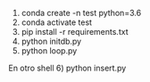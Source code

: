 1) conda create -n test python=3.6
2) conda activate test
3) pip install -r requirements.txt
4) python initdb.py
5) python loop.py

En otro shell
6) python insert.py